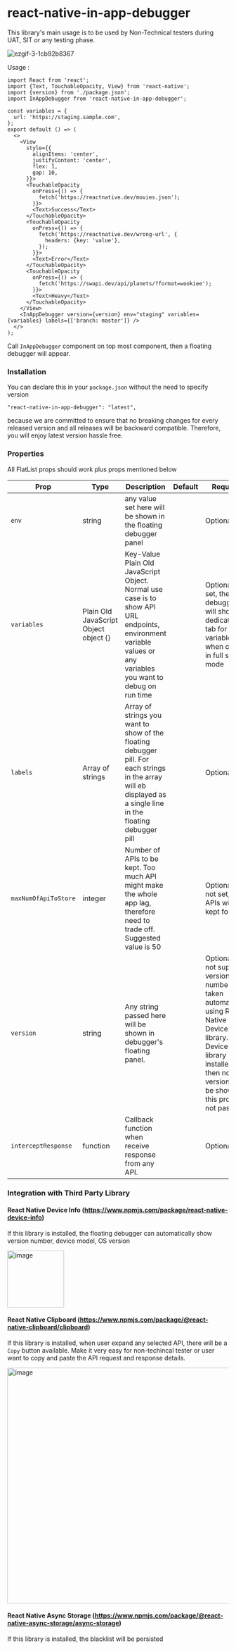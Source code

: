 # react-native-in-app-debugger

This library's main usage is to be used by Non-Technical testers during UAT, SIT or any testing phase.

![ezgif-3-1cb92b8367](https://github.com/fattahmuhyiddeen/react-native-in-app-debugger/assets/24792201/4ffe083a-4807-4a2e-a624-6a81f506439b)



Usage :

```
import React from 'react';
import {Text, TouchableOpacity, View} from 'react-native';
import {version} from './package.json';
import InAppDebugger from 'react-native-in-app-debugger';

const variables = {
  url: 'https://staging.sample.com',
};
export default () => (
  <>
    <View
      style={{
        alignItems: 'center',
        justifyContent: 'center',
        flex: 1,
        gap: 10,
      }}>
      <TouchableOpacity
        onPress={() => {
          fetch('https://reactnative.dev/movies.json');
        }}>
        <Text>Success</Text>
      </TouchableOpacity>
      <TouchableOpacity
        onPress={() => {
          fetch('https://reactnative.dev/wrong-url', {
            headers: {key: 'value'},
          });
        }}>
        <Text>Error</Text>
      </TouchableOpacity>
      <TouchableOpacity
        onPress={() => {
          fetch('https://swapi.dev/api/planets/?format=wookiee');
        }}>
        <Text>Heavy</Text>
      </TouchableOpacity>
    </View>
    <InAppDebugger version={version} env="staging" variables={variables} labels={['branch: master']} />
  </>
);

```

Call `InAppDebugger` component on top most component, then a floating debugger will appear.


### Installation

You can declare this in your `package.json` without the need to specify version
```
"react-native-in-app-debugger": "latest",
```
because we are committed to ensure that no breaking changes for every released version and all releases will be backward compatible. Therefore, you will enjoy latest version hassle free.

### Properties

All FlatList props should work plus props mentioned below

| Prop | Type | Description | Default | Required |
| ----------------------------- | ---------------------------------------------------------------------------------------------------- | ------------------------------------------------------------------------------------------------------------------------------------------------------------------------------------------------------------------------------------------------------------------------------------------------------------------------- | ------------------------------------------------------------------- | ----------------------------------------------------------------------- |
| `env` | string | any value set here will be shown in the floating debugger panel | | Optional |
| `variables` | Plain Old JavaScript Object object {} | Key-Value Plain Old JavaScript Object. Normal use case is to show API URL endpoints, environment variable values or any variables you want to debug on run time | | Optional. If set, the debugger will show a dedicated tab for variables when open in full screen mode |
| `labels` | Array of strings | Array of strings you want to show of the floating debugger pill. For each strings in the array will eb displayed as a single line in the floating debugger pill | | Optional |
| `maxNumOfApiToStore` | integer | Number of APIs to be kept. Too much API might make the whole app lag, therefore need to trade off. Suggested value is 50 | | Optional. If not set, all APIs will be kept forever |
`version` | string | Any string passed here will be shown in debugger's floating panel. | | Optional. If not supplied, version number will taken automatically using React Native Device Info library. But if Device Info library is not installed, then no version will be shown if this prop is not passed.
`interceptResponse` | function | Callback function when receive response from any API. | | Optional


### Integration with Third Party Library

#### React Native Device Info (https://www.npmjs.com/package/react-native-device-info)

If this library is installed, the floating debugger can automatically show version number, device model, OS version

<img width="129" alt="image" src="https://github.com/fattahmuhyiddeen/react-native-in-app-debugger/assets/24792201/e5c31d91-4915-4270-a968-f3156d5e5a96">


#### React Native Clipboard (https://www.npmjs.com/package/@react-native-clipboard/clipboard)

If this library is installed, when user expand any selected API, there will be a `Copy` button available. Make it very easy for non-techincal tester or user want to copy and paste the API request and response details.

<img width="535" alt="image" src="https://github.com/fattahmuhyiddeen/react-native-in-app-debugger/assets/24792201/d4f58ee3-e553-4cae-91df-ba7e26d8cd70">


#### React Native Async Storage (https://www.npmjs.com/package/@react-native-async-storage/async-storage)

If this library is installed, the blacklist will be persisted